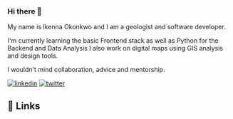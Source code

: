 ### Hi there 👋
My name is Ikenna Okonkwo and I am a geologist and software developer.

I'm currently learning the basic Frontend stack as well as Python for the Backend and Data Analysis
I also work on digital maps using GIS analysis and design tools. 

I wouldn't mind collaboration, advice and mentorship.

[![linkedin](https://img.shields.io/badge/linkedin-0A66C2?style=for-the-badge&logo=linkedin&logoColor=white)](linkedin.com/in/ikenna-okonkwo-a0372315/)
[![twitter](https://img.shields.io/badge/twitter-1DA1F2?style=for-the-badge&logo=twitter&logoColor=white)](https://twitter.com/failedrift)
<!--
**FailedRift/Failedrift** is a ✨ _special_ ✨ repository because its `README.md` (this file) appears on your GitHub profile.

Here are some ideas to get you started:

- 🔭 I’m currently working on ...
- 🌱 I’m currently learning ...
- 👯 I’m looking to collaborate on ...
- 🤔 I’m looking for help with ...
- 💬 Ask me about ...
- 📫 How to reach me: ...
- 😄 Pronouns: ...
- ⚡ Fun fact: ...
-->

## 🔗 Links
